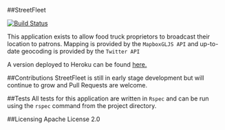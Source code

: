 ##StreetFleet

[![Build Status](https://travis-ci.org/westmd23/street_fleet.svg?branch=master)](https://travis-ci.org/westmd23/street_fleet)


This application exists to allow food truck proprietors to broadcast their
location to patrons. Mapping is provided by the `MapboxGLJS API` and
up-to-date geocoding is provided by the `Twitter API`

A version deployed to Heroku can be found [here.](http://streetfleet.herokuapp.com/)

##Contributions
StreetFleet is still in early stage development but will continue to grow
and Pull Requests are welcome.

##Tests
All tests for this application are written in `Rspec` and can be run using
the `rspec` command from the project directory.

##Licensing
Apache License 2.0
